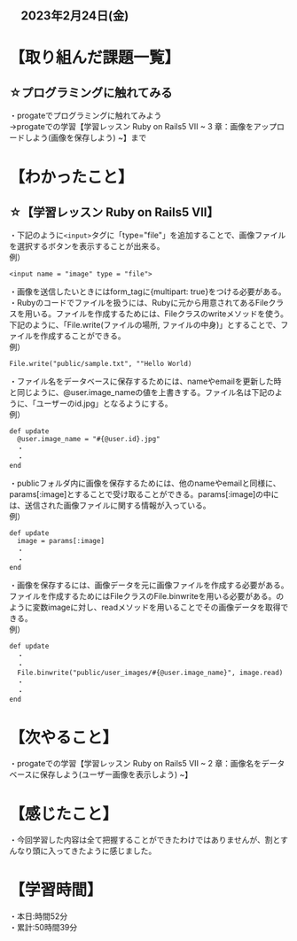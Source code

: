 ## 　2023年2月24日(金)
# 【取り組んだ課題一覧】
## ☆プログラミングに触れてみる
・progateでプログラミングに触れてみよう  
→progateでの学習【学習レッスン Ruby on Rails5 VII ~ 3 章：画像をアップロードしよう(画像を保存しよう) ~】まで
# 【わかったこと】
## ☆【学習レッスン Ruby on Rails5 VII】
・下記のように```<input>```タグに「type="file"」を追加することで、画像ファイルを選択するボタンを表示することが出来る。  
例）  
    
    <input name = "image" type = "file">  
・画像を送信したいときにはform_tagに{multipart: true}をつける必要がある。  
・Rubyのコードでファイルを扱うには、Rubyに元から用意されてあるFileクラスを用いる。ファイルを作成するためには、Fileクラスのwriteメソッドを使う。下記のように、「File.write(ファイルの場所, ファイルの中身)」とすることで、ファイルを作成することができる。  
例）  
    
    File.write("public/sample.txt", ""Hello World)  
・ファイル名をデータベースに保存するためには、nameやemailを更新した時と同じように、@user.image_nameの値を上書きする。ファイル名は下記のように、「ユーザーのid.jpg」となるようにする。  
例）  
    
    def update
      @user.image_name = "#{@user.id}.jpg"  
      ・
      ・
    end
・publicフォルダ内に画像を保存するためには、他のnameやemailと同様に、params[:image]とすることで受け取ることができる。params[:image]の中には、送信された画像ファイルに関する情報が入っている。  
例）  
    
    def update
      image = params[:image]
      ・
      ・
    end
    
・画像を保存するには、画像データを元に画像ファイルを作成する必要がある。ファイルを作成するためにはFileクラスのFile.binwriteを用いる必要がある。のように変数imageに対し、readメソッドを用いることでその画像データを取得できる。  
例）    
    
    def update
      ・
      ・
      File.binwrite("public/user_images/#{@user.image_name}", image.read)
      ・
      ・
    end
# 【次やること】
・progateでの学習【学習レッスン Ruby on Rails5 VII ~ 2 章：画像名をデータベースに保存しよう(ユーザー画像を表示しよう) ~】
# 【感じたこと】
・今回学習した内容は全て把握することができたわけではありませんが、割とすんなり頭に入ってきたように感じました。
# 【学習時間】
・本日:時間52分  
・累計:50時間39分
